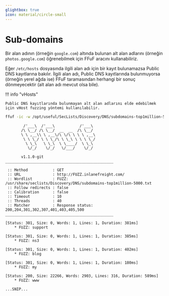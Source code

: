 ```yaml
---
glightbox: true
icon: material/circle-small
---
```


# Sub-domains

Bir alan adının (örneğin `google.com`) altında bulunan alt alan adlarını (örneğin `photos.google.com`) öğrenebilmek için FFuF aracını kullanabiliriz.

Eğer `/etc/hosts` dosyasında ilgili alan adı için bir kayıt bulunamazsa Public DNS kayıtlarına bakılır. İlgili alan adı, Public DNS kayıtlarında bulunmuyorsa (örneğin yerel ağda ise) FFuF taramasından herhangi bir sonuç dönmeyecektir (alt alan adı mevcut olsa bile).

!!! info "vHosts"

    Public DNS kayıtlarında bulunmayan alt alan adlarını elde edebilmek için vHost fuzzing yöntemi kullanılabilir.

```bash
ffuf -ic -w /opt/useful/SecLists/Discovery/DNS/subdomains-top1million-5000.txt:FUZZ -u http://FUZZ.inlanefreight.com/
```

```text title="Output"
        /'___\  /'___\           /'___\
       /\ \__/ /\ \__/  __  __  /\ \__/
       \ \ ,__\\ \ ,__\/\ \/\ \ \ \ ,__\
        \ \ \_/ \ \ \_/\ \ \_\ \ \ \ \_/
         \ \_\   \ \_\  \ \____/  \ \_\
          \/_/    \/_/   \/___/    \/_/

       v1.1.0-git
________________________________________________

 :: Method           : GET
 :: URL              : http://FUZZ.inlanefreight.com/
 :: Wordlist         : FUZZ: /usr/share/seclists/Discovery/DNS/subdomains-top1million-5000.txt
 :: Follow redirects : false
 :: Calibration      : false
 :: Timeout          : 10
 :: Threads          : 40
 :: Matcher          : Response status: 200,204,301,302,307,401,403,405,500
________________________________________________

[Status: 301, Size: 0, Words: 1, Lines: 1, Duration: 381ms]
    * FUZZ: support

[Status: 301, Size: 0, Words: 1, Lines: 1, Duration: 385ms]
    * FUZZ: ns3

[Status: 301, Size: 0, Words: 1, Lines: 1, Duration: 402ms]
    * FUZZ: blog

[Status: 301, Size: 0, Words: 1, Lines: 1, Duration: 180ms]
    * FUZZ: my

[Status: 200, Size: 22266, Words: 2903, Lines: 316, Duration: 589ms]
    * FUZZ: www

...SNIP...
```

